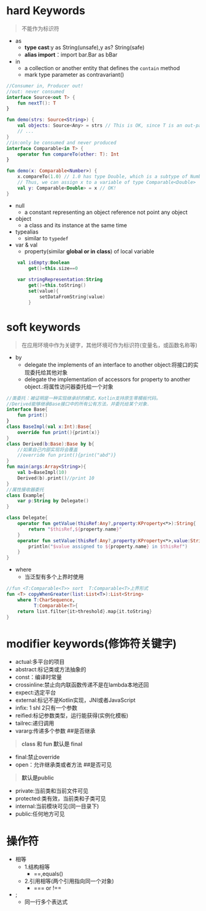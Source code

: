 # hard Keywords 
> 不能作为标识符
* as
    * **type cast**:y as String(unsafe),y as? String(safe)
    * **alias import**：import bar.Bar as bBar 
* in
    * a collection or another entity that defines the  `contain` method
    * mark type parameter as contravariant()
```kotlin
//Consumer in, Producer out! 
//out: never consumed
interface Source<out T> {
    fun nextT(): T
}

fun demo(strs: Source<String>) {
    val objects: Source<Any> = strs // This is OK, since T is an out-parameter
    // ...
}
//in:only be consumed and never produced
interface Comparable<in T> {
    operator fun compareTo(other: T): Int
}

fun demo(x: Comparable<Number>) {
    x.compareTo(1.0) // 1.0 has type Double, which is a subtype of Number
    // Thus, we can assign x to a variable of type Comparable<Double>
    val y: Comparable<Double> = x // OK!
}
```
* null
    * a constant representing an object reference not point any object
* object
    * a class and its instance at the same time
* typealias
    * similar to `typedef`
* var & val
    * property(similar **global or in class**) of local variable
```kotlin
    val isEmpty:Boolean 
        get()=this.size==0
      
    var stringRepresentation:String
        get()=this.toString()
        set(value){
            setDataFromString(value)
        }
```
# soft keywords
> 在应用环境中作为关键字，其他环境可作为标识符(变量名，或函数名称等)
* by
    * delegate the implements of an interface to another object:将接口的实现委托给其他对象
    * delegate the implementation of accessors for property to another object.:将属性访问器委托给一个对象
```kotlin
//类委托：被证明是一种实现继承好的模式，Kotlin支持原生零模板代码。
//Derived能够继承Base接口中的所有公有方法，并委托给某个对象.
interface Base{
    fun print()
}
class BaseImpl(val x:Int):Base{
    override fun print(){print(x)}
}
class Derived(b:Base):Base by b{
    //如果自己内部实现将会覆盖
    //override fun print(){print("abd")}
}
fun main(args:Array<String>){
    val b=BaseImpl(10)
    Derived(b).print()//print 10
}
//属性接收器委托
class Example{
    var p:String by Delegate()
}

class Delegate{
    operator fun getValue(thisRef:Any?,property:KProperty<*>):String{
        return "$thisRef,${property.name}"
    }
    operator fun setValue(thisRef:Any?,property:KProperty<*>,value:String){
        println("$value assigned to ${property.name} in $thisRef")
    }
}
```  
* where
    * 当泛型有多个上界时使用
```kotlin
//fun <T:Comparable<T>> sort  T:Comparable<T>上界形式
fun <T> copyWhenGreater(list:List<T>):List<String>
    where T:CharSequence,
          T:Comparable<T>{
    return list.filter{it>threshold}.map{it.toString}
}
```
# modifier keywords(修饰符关键字)
* actual:多平台的项目
* abstract:标记类或方法抽象的
* const：编译时常量
* crossinline:禁止向内联函数传递不是在lambda本地还回
* expect:选定平台
* external:标记不是Kotlin实现，JNI或者JavaScript
* infix: 1 shl 2只有一个参数
* reified:标记参数类型，运行能获得(实例化模板)
* tailrec:递归调用
* vararg:传递多个参数
##是否继承
> **class 和 fun 默认是 final**
* final:禁止override
* open：允许继承类或者方法
##是否可见
> **默认是public**
* private:当前类和当前文件可见
* protected:类有效，当前类和子类可见
* internal:当前模块可见(同一目录下)
* public:任何地方可见

# 操作符
* 相等
    * 1.结构相等
        * ==,equals()
    * 2.引用相等(两个引用指向同一个对象)
        * === or !==
* ;
   * 同一行多个表达式